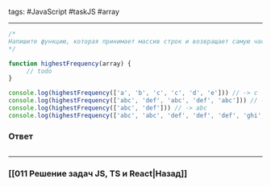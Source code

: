 tags: #JavaScript #taskJS #array 
___

```js
/*
Напишите функцию, которая принимает массив строк и возвращает самую частовстречающуюся строку в этом массиве. Если таких строк несколько, то нужно вернуть первую, идя слева на право.
*/

function highestFrequency(array) {
	 // todo
}

console.log(highestFrequency(['a', 'b', 'c', 'c', 'd', 'e'])) // -> c
console.log(highestFrequency(['abc', 'def', 'abc', 'def', 'abc'])) // -> abc
console.log(highestFrequency(['abc', 'def'])) // -> abc
console.log(highestFrequency(['abc', 'abc', 'def', 'def', 'def', 'ghi', 'ghi', 'ghi', 'ghi' ])) // -> ghi
```

### Ответ

```js

```


___
### [[011 Решение задач JS, TS и React|Назад]]